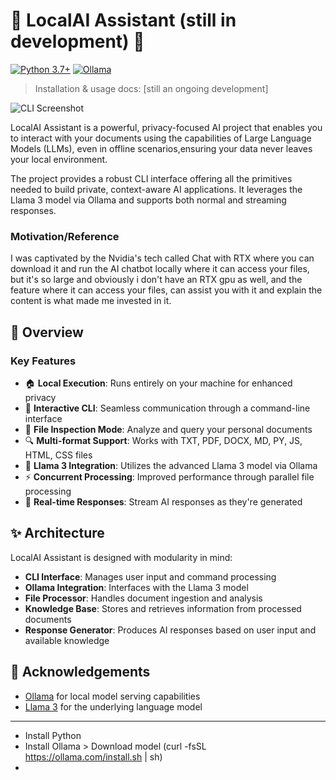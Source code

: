 
# 🤖 LocalAI Assistant (still in development) 🧠

[![Python 3.7+](https://img.shields.io/badge/python-3.7+-blue.svg)](https://www.python.org/downloads/release/python-370/)
[![Ollama ](https://img.shields.io/badge/ollama-0.2.7-white.svg)](https://github.com/ollama/ollama/releases/tag/v0.2.7)

> Installation & usage docs: [still an ongoing development]

![CLI Screenshot](pictures/CLI.png)

LocalAI Assistant is a powerful, privacy-focused AI project that enables you to interact with your documents using the capabilities of Large Language Models (LLMs), even in offline scenarios,ensuring your data never leaves your local environment.

The project provides a robust CLI interface offering all the primitives needed to build private, context-aware AI applications. It leverages the Llama 3 model via Ollama and supports both normal and streaming responses.

### Motivation/Reference

I was captivated by the Nvidia's tech called Chat with RTX where you can download it and run the AI chatbot locally where it can access your files, but it's so large and obviously i don't have an RTX gpu as well, and the feature where it can access your files, can assist you with it and explain the content is what made me invested in it. 

## 🎥 Overview

### Key Features

- 🏠 **Local Execution**: Runs entirely on your machine for enhanced privacy
- 💬 **Interactive CLI**: Seamless communication through a command-line interface
- 📁 **File Inspection Mode**: Analyze and query your personal documents
- 🔍 **Multi-format Support**: Works with TXT, PDF, DOCX, MD, PY, JS, HTML, CSS files
- 🧠 **Llama 3 Integration**: Utilizes the advanced Llama 3 model via Ollama
- ⚡ **Concurrent Processing**: Improved performance through parallel file processing
- 🔄 **Real-time Responses**: Stream AI responses as they're generated

## ✨ Architecture

LocalAI Assistant is designed with modularity in mind:

- **CLI Interface**: Manages user input and command processing
- **Ollama Integration**: Interfaces with the Llama 3 model
- **File Processor**: Handles document ingestion and analysis
- **Knowledge Base**: Stores and retrieves information from processed documents
- **Response Generator**: Produces AI responses based on user input and available knowledge


## 🙏 Acknowledgements

- [Ollama](https://github.com/ollama/ollama) for local model serving capabilities
- [Llama 3](https://llama.meta.com/llama3/) for the underlying language model

---


- Install Python 
- Install Ollama > Download model (curl -fsSL https://ollama.com/install.sh | sh)
- 



